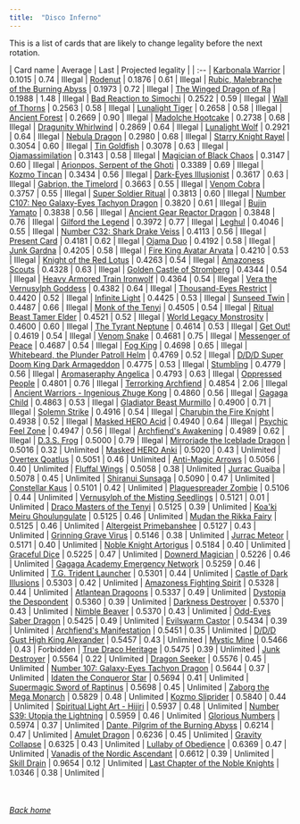 ```yaml
---
title:  "Disco Inferno"
---
```


This is a list of cards that are likely to change legality before the next rotation.

| Card name | Average | Last | Projected legality |
| :-- |
[Karbonala Warrior](https://db.ygoprodeck.com/card/?search=Karbonala%20Warrior) | 0.1015 | 0.74 | Illegal |
[Rodenut](https://db.ygoprodeck.com/card/?search=Rodenut) | 0.1876 | 0.61 | Illegal |
[Rubic, Malebranche of the Burning Abyss](https://db.ygoprodeck.com/card/?search=Rubic,%20Malebranche%20of%20the%20Burning%20Abyss) | 0.1973 | 0.72 | Illegal |
[The Winged Dragon of Ra](https://db.ygoprodeck.com/card/?search=The%20Winged%20Dragon%20of%20Ra) | 0.1988 | 1.48 | Illegal |
[Bad Reaction to Simochi](https://db.ygoprodeck.com/card/?search=Bad%20Reaction%20to%20Simochi) | 0.2522 | 0.59 | Illegal |
[Wall of Thorns](https://db.ygoprodeck.com/card/?search=Wall%20of%20Thorns) | 0.2563 | 0.58 | Illegal |
[Lunalight Tiger](https://db.ygoprodeck.com/card/?search=Lunalight%20Tiger) | 0.2658 | 0.58 | Illegal |
[Ancient Forest](https://db.ygoprodeck.com/card/?search=Ancient%20Forest) | 0.2669 | 0.90 | Illegal |
[Madolche Hootcake](https://db.ygoprodeck.com/card/?search=Madolche%20Hootcake) | 0.2738 | 0.68 | Illegal |
[Dragunity Whirlwind](https://db.ygoprodeck.com/card/?search=Dragunity%20Whirlwind) | 0.2869 | 0.64 | Illegal |
[Lunalight Wolf](https://db.ygoprodeck.com/card/?search=Lunalight%20Wolf) | 0.2921 | 0.64 | Illegal |
[Nebula Dragon](https://db.ygoprodeck.com/card/?search=Nebula%20Dragon) | 0.2980 | 0.68 | Illegal |
[Starry Knight Rayel](https://db.ygoprodeck.com/card/?search=Starry%20Knight%20Rayel) | 0.3054 | 0.60 | Illegal |
[Tin Goldfish](https://db.ygoprodeck.com/card/?search=Tin%20Goldfish) | 0.3078 | 0.63 | Illegal |
[Ojamassimilation](https://db.ygoprodeck.com/card/?search=Ojamassimilation) | 0.3143 | 0.58 | Illegal |
[Magician of Black Chaos](https://db.ygoprodeck.com/card/?search=Magician%20of%20Black%20Chaos) | 0.3147 | 0.60 | Illegal |
[Arionpos, Serpent of the Ghoti](https://db.ygoprodeck.com/card/?search=Arionpos,%20Serpent%20of%20the%20Ghoti) | 0.3389 | 0.69 | Illegal |
[Kozmo Tincan](https://db.ygoprodeck.com/card/?search=Kozmo%20Tincan) | 0.3434 | 0.56 | Illegal |
[Dark-Eyes Illusionist](https://db.ygoprodeck.com/card/?search=Dark-Eyes%20Illusionist) | 0.3617 | 0.63 | Illegal |
[Gabrion, the Timelord](https://db.ygoprodeck.com/card/?search=Gabrion,%20the%20Timelord) | 0.3663 | 0.55 | Illegal |
[Venom Cobra](https://db.ygoprodeck.com/card/?search=Venom%20Cobra) | 0.3757 | 0.55 | Illegal |
[Super Soldier Ritual](https://db.ygoprodeck.com/card/?search=Super%20Soldier%20Ritual) | 0.3813 | 0.60 | Illegal |
[Number C107: Neo Galaxy-Eyes Tachyon Dragon](https://db.ygoprodeck.com/card/?search=Number%20C107:%20Neo%20Galaxy-Eyes%20Tachyon%20Dragon) | 0.3820 | 0.61 | Illegal |
[Bujin Yamato](https://db.ygoprodeck.com/card/?search=Bujin%20Yamato) | 0.3838 | 0.56 | Illegal |
[Ancient Gear Reactor Dragon](https://db.ygoprodeck.com/card/?search=Ancient%20Gear%20Reactor%20Dragon) | 0.3848 | 0.76 | Illegal |
[Gilford the Legend](https://db.ygoprodeck.com/card/?search=Gilford%20the%20Legend) | 0.3972 | 0.77 | Illegal |
[Leghul](https://db.ygoprodeck.com/card/?search=Leghul) | 0.4046 | 0.55 | Illegal |
[Number C32: Shark Drake Veiss](https://db.ygoprodeck.com/card/?search=Number%20C32:%20Shark%20Drake%20Veiss) | 0.4113 | 0.56 | Illegal |
[Present Card](https://db.ygoprodeck.com/card/?search=Present%20Card) | 0.4181 | 0.62 | Illegal |
[Ojama Duo](https://db.ygoprodeck.com/card/?search=Ojama%20Duo) | 0.4192 | 0.58 | Illegal |
[Junk Gardna](https://db.ygoprodeck.com/card/?search=Junk%20Gardna) | 0.4205 | 0.58 | Illegal |
[Fire King Avatar Arvata](https://db.ygoprodeck.com/card/?search=Fire%20King%20Avatar%20Arvata) | 0.4210 | 0.53 | Illegal |
[Knight of the Red Lotus](https://db.ygoprodeck.com/card/?search=Knight%20of%20the%20Red%20Lotus) | 0.4263 | 0.54 | Illegal |
[Amazoness Scouts](https://db.ygoprodeck.com/card/?search=Amazoness%20Scouts) | 0.4328 | 0.63 | Illegal |
[Golden Castle of Stromberg](https://db.ygoprodeck.com/card/?search=Golden%20Castle%20of%20Stromberg) | 0.4344 | 0.54 | Illegal |
[Heavy Armored Train Ironwolf](https://db.ygoprodeck.com/card/?search=Heavy%20Armored%20Train%20Ironwolf) | 0.4364 | 0.54 | Illegal |
[Vera the Vernusylph Goddess](https://db.ygoprodeck.com/card/?search=Vera%20the%20Vernusylph%20Goddess) | 0.4382 | 0.64 | Illegal |
[Thousand-Eyes Restrict](https://db.ygoprodeck.com/card/?search=Thousand-Eyes%20Restrict) | 0.4420 | 0.52 | Illegal |
[Infinite Light](https://db.ygoprodeck.com/card/?search=Infinite%20Light) | 0.4425 | 0.53 | Illegal |
[Sunseed Twin](https://db.ygoprodeck.com/card/?search=Sunseed%20Twin) | 0.4487 | 0.66 | Illegal |
[Monk of the Tenyi](https://db.ygoprodeck.com/card/?search=Monk%20of%20the%20Tenyi) | 0.4505 | 0.54 | Illegal |
[Ritual Beast Tamer Elder](https://db.ygoprodeck.com/card/?search=Ritual%20Beast%20Tamer%20Elder) | 0.4521 | 0.52 | Illegal |
[World Legacy Monstrosity](https://db.ygoprodeck.com/card/?search=World%20Legacy%20Monstrosity) | 0.4600 | 0.60 | Illegal |
[The Tyrant Neptune](https://db.ygoprodeck.com/card/?search=The%20Tyrant%20Neptune) | 0.4614 | 0.53 | Illegal |
[Get Out!](https://db.ygoprodeck.com/card/?search=Get%20Out!) | 0.4619 | 0.54 | Illegal |
[Venom Snake](https://db.ygoprodeck.com/card/?search=Venom%20Snake) | 0.4681 | 0.75 | Illegal |
[Messenger of Peace](https://db.ygoprodeck.com/card/?search=Messenger%20of%20Peace) | 0.4687 | 0.54 | Illegal |
[Fog King](https://db.ygoprodeck.com/card/?search=Fog%20King) | 0.4698 | 0.65 | Illegal |
[Whitebeard, the Plunder Patroll Helm](https://db.ygoprodeck.com/card/?search=Whitebeard,%20the%20Plunder%20Patroll%20Helm) | 0.4769 | 0.52 | Illegal |
[D/D/D Super Doom King Dark Armageddon](https://db.ygoprodeck.com/card/?search=D/D/D%20Super%20Doom%20King%20Dark%20Armageddon) | 0.4775 | 0.53 | Illegal |
[Stumbling](https://db.ygoprodeck.com/card/?search=Stumbling) | 0.4779 | 0.56 | Illegal |
[Aromaseraphy Angelica](https://db.ygoprodeck.com/card/?search=Aromaseraphy%20Angelica) | 0.4793 | 0.63 | Illegal |
[Oppressed People](https://db.ygoprodeck.com/card/?search=Oppressed%20People) | 0.4801 | 0.76 | Illegal |
[Terrorking Archfiend](https://db.ygoprodeck.com/card/?search=Terrorking%20Archfiend) | 0.4854 | 2.06 | Illegal |
[Ancient Warriors - Ingenious Zhuge Kong](https://db.ygoprodeck.com/card/?search=Ancient%20Warriors%20-%20Ingenious%20Zhuge%20Kong) | 0.4860 | 0.56 | Illegal |
[Gagaga Child](https://db.ygoprodeck.com/card/?search=Gagaga%20Child) | 0.4863 | 0.53 | Illegal |
[Gladiator Beast Murmillo](https://db.ygoprodeck.com/card/?search=Gladiator%20Beast%20Murmillo) | 0.4900 | 0.71 | Illegal |
[Solemn Strike](https://db.ygoprodeck.com/card/?search=Solemn%20Strike) | 0.4916 | 0.54 | Illegal |
[Charubin the Fire Knight](https://db.ygoprodeck.com/card/?search=Charubin%20the%20Fire%20Knight) | 0.4938 | 0.52 | Illegal |
[Masked HERO Acid](https://db.ygoprodeck.com/card/?search=Masked%20HERO%20Acid) | 0.4940 | 0.64 | Illegal |
[Psychic Feel Zone](https://db.ygoprodeck.com/card/?search=Psychic%20Feel%20Zone) | 0.4947 | 0.56 | Illegal |
[Archfiend's Awakening](https://db.ygoprodeck.com/card/?search=Archfiend's%20Awakening) | 0.4989 | 0.62 | Illegal |
[D.3.S. Frog](https://db.ygoprodeck.com/card/?search=D.3.S.%20Frog) | 0.5000 | 0.79 | Illegal |
[Mirrorjade the Iceblade Dragon](https://db.ygoprodeck.com/card/?search=Mirrorjade%20the%20Iceblade%20Dragon) | 0.5016 | 0.32 | Unlimited |
[Masked HERO Anki](https://db.ygoprodeck.com/card/?search=Masked%20HERO%20Anki) | 0.5020 | 0.43 | Unlimited |
[Overtex Qoatlus](https://db.ygoprodeck.com/card/?search=Overtex%20Qoatlus) | 0.5051 | 0.46 | Unlimited |
[Anti-Magic Arrows](https://db.ygoprodeck.com/card/?search=Anti-Magic%20Arrows) | 0.5056 | 0.40 | Unlimited |
[Fluffal Wings](https://db.ygoprodeck.com/card/?search=Fluffal%20Wings) | 0.5058 | 0.38 | Unlimited |
[Jurrac Guaiba](https://db.ygoprodeck.com/card/?search=Jurrac%20Guaiba) | 0.5078 | 0.45 | Unlimited |
[Shiranui Sunsaga](https://db.ygoprodeck.com/card/?search=Shiranui%20Sunsaga) | 0.5090 | 0.47 | Unlimited |
[Constellar Kaus](https://db.ygoprodeck.com/card/?search=Constellar%20Kaus) | 0.5101 | 0.42 | Unlimited |
[Plaguespreader Zombie](https://db.ygoprodeck.com/card/?search=Plaguespreader%20Zombie) | 0.5106 | 0.44 | Unlimited |
[Vernusylph of the Misting Seedlings](https://db.ygoprodeck.com/card/?search=Vernusylph%20of%20the%20Misting%20Seedlings) | 0.5121 | 0.01 | Unlimited |
[Draco Masters of the Tenyi](https://db.ygoprodeck.com/card/?search=Draco%20Masters%20of%20the%20Tenyi) | 0.5125 | 0.39 | Unlimited |
[Koa'ki Meiru Ghoulungulate](https://db.ygoprodeck.com/card/?search=Koa'ki%20Meiru%20Ghoulungulate) | 0.5125 | 0.46 | Unlimited |
[Mudan the Rikka Fairy](https://db.ygoprodeck.com/card/?search=Mudan%20the%20Rikka%20Fairy) | 0.5125 | 0.46 | Unlimited |
[Altergeist Primebanshee](https://db.ygoprodeck.com/card/?search=Altergeist%20Primebanshee) | 0.5127 | 0.43 | Unlimited |
[Grinning Grave Virus](https://db.ygoprodeck.com/card/?search=Grinning%20Grave%20Virus) | 0.5146 | 0.38 | Unlimited |
[Jurrac Meteor](https://db.ygoprodeck.com/card/?search=Jurrac%20Meteor) | 0.5171 | 0.40 | Unlimited |
[Noble Knight Artorigus](https://db.ygoprodeck.com/card/?search=Noble%20Knight%20Artorigus) | 0.5184 | 0.40 | Unlimited |
[Graceful Dice](https://db.ygoprodeck.com/card/?search=Graceful%20Dice) | 0.5225 | 0.47 | Unlimited |
[Downerd Magician](https://db.ygoprodeck.com/card/?search=Downerd%20Magician) | 0.5226 | 0.46 | Unlimited |
[Gagaga Academy Emergency Network](https://db.ygoprodeck.com/card/?search=Gagaga%20Academy%20Emergency%20Network) | 0.5259 | 0.46 | Unlimited |
[T.G. Trident Launcher](https://db.ygoprodeck.com/card/?search=T.G.%20Trident%20Launcher) | 0.5301 | 0.44 | Unlimited |
[Castle of Dark Illusions](https://db.ygoprodeck.com/card/?search=Castle%20of%20Dark%20Illusions) | 0.5303 | 0.42 | Unlimited |
[Amazoness Fighting Spirit](https://db.ygoprodeck.com/card/?search=Amazoness%20Fighting%20Spirit) | 0.5328 | 0.44 | Unlimited |
[Atlantean Dragoons](https://db.ygoprodeck.com/card/?search=Atlantean%20Dragoons) | 0.5337 | 0.49 | Unlimited |
[Dystopia the Despondent](https://db.ygoprodeck.com/card/?search=Dystopia%20the%20Despondent) | 0.5360 | 0.39 | Unlimited |
[Darkness Destroyer](https://db.ygoprodeck.com/card/?search=Darkness%20Destroyer) | 0.5370 | 0.43 | Unlimited |
[Nimble Beaver](https://db.ygoprodeck.com/card/?search=Nimble%20Beaver) | 0.5370 | 0.43 | Unlimited |
[Odd-Eyes Saber Dragon](https://db.ygoprodeck.com/card/?search=Odd-Eyes%20Saber%20Dragon) | 0.5425 | 0.49 | Unlimited |
[Evilswarm Castor](https://db.ygoprodeck.com/card/?search=Evilswarm%20Castor) | 0.5434 | 0.39 | Unlimited |
[Archfiend's Manifestation](https://db.ygoprodeck.com/card/?search=Archfiend's%20Manifestation) | 0.5451 | 0.35 | Unlimited |
[D/D/D Gust High King Alexander](https://db.ygoprodeck.com/card/?search=D/D/D%20Gust%20High%20King%20Alexander) | 0.5457 | 0.43 | Unlimited |
[Mystic Mine](https://db.ygoprodeck.com/card/?search=Mystic%20Mine) | 0.5466 | 0.43 | Forbidden |
[True Draco Heritage](https://db.ygoprodeck.com/card/?search=True%20Draco%20Heritage) | 0.5475 | 0.39 | Unlimited |
[Junk Destroyer](https://db.ygoprodeck.com/card/?search=Junk%20Destroyer) | 0.5564 | 0.22 | Unlimited |
[Dragon Seeker](https://db.ygoprodeck.com/card/?search=Dragon%20Seeker) | 0.5576 | 0.45 | Unlimited |
[Number 107: Galaxy-Eyes Tachyon Dragon](https://db.ygoprodeck.com/card/?search=Number%20107:%20Galaxy-Eyes%20Tachyon%20Dragon) | 0.5644 | 0.37 | Unlimited |
[Idaten the Conqueror Star](https://db.ygoprodeck.com/card/?search=Idaten%20the%20Conqueror%20Star) | 0.5694 | 0.41 | Unlimited |
[Supermagic Sword of Raptinus](https://db.ygoprodeck.com/card/?search=Supermagic%20Sword%20of%20Raptinus) | 0.5698 | 0.45 | Unlimited |
[Zaborg the Mega Monarch](https://db.ygoprodeck.com/card/?search=Zaborg%20the%20Mega%20Monarch) | 0.5829 | 0.48 | Unlimited |
[Kozmo Sliprider](https://db.ygoprodeck.com/card/?search=Kozmo%20Sliprider) | 0.5840 | 0.44 | Unlimited |
[Spiritual Light Art - Hijiri](https://db.ygoprodeck.com/card/?search=Spiritual%20Light%20Art%20-%20Hijiri) | 0.5937 | 0.48 | Unlimited |
[Number S39: Utopia the Lightning](https://db.ygoprodeck.com/card/?search=Number%20S39:%20Utopia%20the%20Lightning) | 0.5959 | 0.46 | Unlimited |
[Glorious Numbers](https://db.ygoprodeck.com/card/?search=Glorious%20Numbers) | 0.5974 | 0.37 | Unlimited |
[Dante, Pilgrim of the Burning Abyss](https://db.ygoprodeck.com/card/?search=Dante,%20Pilgrim%20of%20the%20Burning%20Abyss) | 0.6214 | 0.47 | Unlimited |
[Amulet Dragon](https://db.ygoprodeck.com/card/?search=Amulet%20Dragon) | 0.6236 | 0.45 | Unlimited |
[Gravity Collapse](https://db.ygoprodeck.com/card/?search=Gravity%20Collapse) | 0.6325 | 0.43 | Unlimited |
[Lullaby of Obedience](https://db.ygoprodeck.com/card/?search=Lullaby%20of%20Obedience) | 0.6369 | 0.47 | Unlimited |
[Vanadis of the Nordic Ascendant](https://db.ygoprodeck.com/card/?search=Vanadis%20of%20the%20Nordic%20Ascendant) | 0.6612 | 0.39 | Unlimited |
[Skill Drain](https://db.ygoprodeck.com/card/?search=Skill%20Drain) | 0.9654 | 0.12 | Unlimited |
[Last Chapter of the Noble Knights](https://db.ygoprodeck.com/card/?search=Last%20Chapter%20of%20the%20Noble%20Knights) | 1.0346 | 0.38 | Unlimited |

<br>

###### [Back home](index)